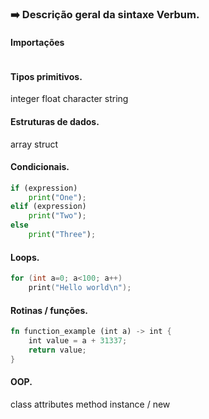 ### :arrow_right: Descrição geral da sintaxe Verbum.

#### Importações
```c

```


#### Tipos primitivos.
integer
float
character
string


#### Estruturas de dados.
array
struct


#### Condicionais.
```python
if (expression) 
    print("One");
elif (expression)
    print("Two");
else
    print("Three");
```

#### Loops.
```c++
for (int a=0; a<100; a++)
    print("Hello world\n");
```

#### Rotinas / funções.
```rust
fn function_example (int a) -> int {
    int value = a + 31337;
    return value;
}
```

#### OOP.
class
attributes
method
instance / new


